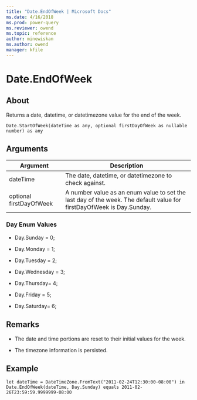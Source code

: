 ```yaml
---
title: "Date.EndOfWeek | Microsoft Docs"
ms.date: 4/16/2018
ms.prod: power-query
ms.reviewer: owend
ms.topic: reference
author: minewiskan
ms.author: owend
manager: kfile
---
```

# Date.EndOfWeek

  
## About  
Returns a date, datetime, or datetimezone value for the end of the week.  
  
```  
Date.StartOfWeek(dateTime as any, optional firstDayOfWeek as nullable number) as any   
```  
  
## Arguments  
  
|Argument|Description|  
|------------|---------------|  
|dateTime|The date, datetime, or datetimezone to check against.|  
|optional firstDayOfWeek|A number value as an enum value to set the last day of the week. The default value for firstDayOfWeek is Day.Sunday.|  
  
### Day Enum Values  
  
-   Day.Sunday = 0;  
  
-   Day.Monday = 1;  
  
-   Day.Tuesday = 2;  
  
-   Day.Wednesday = 3;  
  
-   Day.Thursday= 4;  
  
-   Day.Friday = 5;  
  
-   Day.Saturday= 6;  
  
## Remarks  
  
-   The date and time portions are reset to their initial values for the week.  
  
-   The timezone information is persisted.  
  
## <a name="__goback"></a>Example  
  
```  
let dateTime = DateTimeZone.FromText("2011-02-24T12:30:00-08:00") in  
Date.EndOfWeek(dateTime, Day.Sunday) equals 2011-02-26T23:59:59.9999999-08:00  
```  
